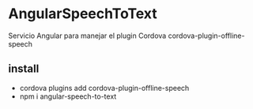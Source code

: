 # AngularSpeechToText
Servicio Angular para manejar el plugin Cordova cordova-plugin-offline-speech
## install
- cordova plugins add cordova-plugin-offline-speech
- npm i angular-speech-to-text